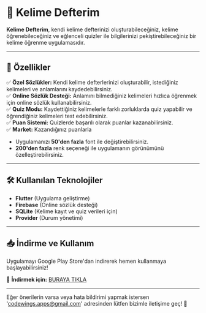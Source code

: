 # 📖 Kelime Defterim  

**Kelime Defterim**, kendi kelime defterinizi oluşturabileceğiniz, kelime öğrenebileceğiniz ve eğlenceli quizler ile bilgilerinizi pekiştirebileceğiniz bir kelime öğrenme uygulamasıdır.  

---

## 🚀 Özellikler  
✅ **Özel Sözlükler:** Kendi kelime defterlerinizi oluşturabilir, istediğiniz kelimeleri ve anlamlarını kaydedebilirsiniz.  
✅ **Online Sözlük Desteği:** Anlamını bilmediğiniz kelimeleri hızlıca öğrenmek için online sözlük kullanabilirsiniz.  
✅ **Quiz Modu:** Kaydettiğiniz kelimelerle farklı zorluklarda quiz yapabilir ve öğrendiğiniz kelimeleri test edebilirsiniz.  
✅ **Puan Sistemi:** Quizlerde başarılı olarak puanlar kazanabilirsiniz.  
✅ **Market:** Kazandığınız puanlarla  
   - Uygulamanızı **50'den fazla** font ile değiştirebilirsiniz.  
   - **200'den fazla** renk seçeneği ile uygulamanın görünümünü özelleştirebilirsiniz.  

---

## 🛠 Kullanılan Teknolojiler  
- **Flutter** (Uygulama geliştirme)  
- **Firebase** (Online sözlük desteği)  
- **SQLite** (Kelime kayıt ve quiz verileri için)  
- **Provider** (Durum yönetimi)  

---

## 📥 İndirme ve Kullanım  
Uygulamayı Google Play Store'dan indirerek hemen kullanmaya başlayabilirsiniz!  

📌 **İndirmek için:** [BURAYA TIKLA](https://play.google.com/store/apps/details?id=com.codewings.my_wordbook)  

---

Eğer önerilerin varsa veya hata bildirimi yapmak istersen 'codewings.apps@gmail.com' adresinden lütfen bizimle iletişime geç! 📩  
